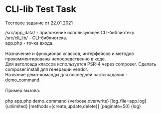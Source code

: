# CLI-lib Test Task
Тестовое задание от 22.01.2021

/src/app_data/ - приложение использующее CLI-библиотеку. <br>
/src/cli_lib/ - CLI-библиотека. <br>
app.php - точка входа. <br>
<br>
Назначение и функционал классов, интерфейсов и методов прокомментированы непосредственно в коде. <br>
Для автолоада классов используется PSR-4 через composer. Сделать composer install для генерации vendor.<br>
Название демо-команды для последней части задания - demo_command. <br>
<br>
Пример вызова: <br>
<br>
php app.php demo_command {verbose,overwrite} [log_file=app.log] {unlimited} [methods={create,update,delete}] [paginate=50] {log}
